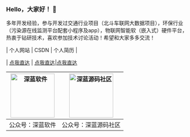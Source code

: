 ### Hello，大家好！ 👋

多年开发经验，参与开发过交通行业项目（北斗车联网大数据项目），环保行业（污染源在线监测平台配套小程序及app），物联网智能软（嵌入式）硬件平台，热衷于钻研技术，喜欢参加技术讨论活动！希望和大家多多交流！


|  个人网站  |  CSDN  |  个人简历  |

| [点我直达](https://houzhanwu.github.io/) | [点我直达](https://blog.csdn.net/qq_27404929)|[点我直达](https://houzhanwu.github.io/resume_ch/)


|  <img src="https://houzhanwu.github.io/style/images/contact_weixin.gif" width="120" height="120" alt="深蓝软件"/>  |   <img src="https://houzhanwu.github.io/style/images/contact_weixin.gif" width="120" height="120" alt="深蓝源码社区"/> |
|  ----  |  ----  |
|   公众号：深蓝软件  |   公众号：深蓝源码社区  |
